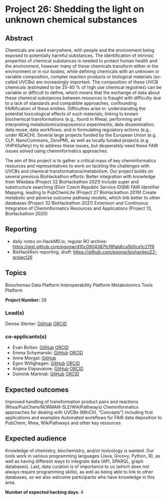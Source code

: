 # Project 26: Shedding the light on unknown chemical substances

## Abstract

Chemicals are used everywhere, with people and the environment being exposed to potentially harmful substances. The identification of intrinsic properties of chemical substances is needed to protect human health and the environment, however many of these chemicals transform either in the environment or in our bodies, while defining chemicals with an unknown or variable composition, complex reaction products or biological materials (so-called UVCBs) are increasingly important. The composition of these UVCB chemicals (estimated to be 25-40 % of high use chemical registries) can be variable or difficult to define, which means that the exchange of data about these chemical substances between resources is fraught with difficulty due to a lack of standards and compatible approaches, confounding FAIRification of these entities. Difficulties arise in: understanding the potential toxicological effects of such materials; linking to known biochemical transformations (e.g., found in Rhea); performing and interpreting metabolomics/exposomics experiments; data dissemination; data reuse; data workflows; and in formulating regulatory actions (e.g., under REACH). Several large projects funded by the European Union (e.g. CLP, NanoCommons, ZeroPM), as well as locally funded projects (e.g. VHP4Safety) try to address these issues, but desperately need these FAIR issues solved using cheminformatics approaches.

The aim of this project is to gather a critical mass of key cheminformatics resources and representatives to work on tackling the challenges with UVCBs and chemical transformations/metabolism. Our project builds on several previous BioHackathon efforts:
Better integration with knowledge from Wikidata (Project 32 BioHackathon 2021)
Include super and substructure searching (Elixir Czech Republic Service IDSM)
FAIR Identifier Mapping, leading to PubChemLite (Project 27 BioHackathon 2019)
Create metabolic and adverse outcome pathway models, which link better to other databases (Project 32 BioHackathon 2021)
Extension and Continuous Integration of Cheminformatics Resources and Applications (Project 13, BioHackathon 2020)

## Reporting

- daily notes on HackMD.io, regular RO archive: https://gist.github.com/egonw/d10c0904387fcf8fab6ca5b0ce1c27f9
- BioHackRxiv reporting, draft: https://github.com/egonw/biohackeu22-project26

## Topics

Bioschemas
Data Platform
Interoperability Platform
Metabolomics
Tools Platform

**Project Number:** 26

### Lead(s)

Denise Slenter: [GitHub](https://github.com/DeniseSl22) [ORCID](https://orcid.org/0000-0001-8449-1318)

### co-applicants(s)

- Evan Bolton: [GitHub]() [ORCID](https://orcid.org/0000-0002-5959-6190)
- Emma Schymanski: [GitHub](https://github.com/schymane) [ORCID](https://orcid.org/0000-0001-6868-8145)
- Anne Morgat: [GitHub](https://github.com/amorgat)
- Egon Willighagen: [GitHub](https://github.com/egonw) [ORCID](https://orcid.org/0000-0001-7542-0286)
- Anjana Elapavalore: [GitHub](https://github.com/anjuraj15) [ORCID](https://orcid.org/0000-0001-7542-0286)
- Dominik Martinát: [GitHub](https://github.com/DominikMartinat) [ORCID](https://orcid.org/0000-0001-6611-7883)

## Expected outcomes

Improved handling of transformation product pairs and reactions (Rhea/PubChem/NORMAN-SLE/WikiPathways)
Cheminformatics approaches for dealing with UVCBs (MInChI, “Concepts”) including first applications and examples
Automated workflows for FAIR data deposition to PubChem, Rhea, WikiPathways and other key resources

## Expected audience

Knowledge of chemistry, biochemistry, and/or toxicology is wanted. Our tools work in various programming languages (Java, Groovy, Python, R), as well as having different ways to integrate data (API, SPARQL, graph databases). Last, data curation is of importance to us (which does not always require programming skills), as well as being able to link to other databases, so we also welcome participants who have knowledge in this area.

**Number of expected hacking days**: 4

